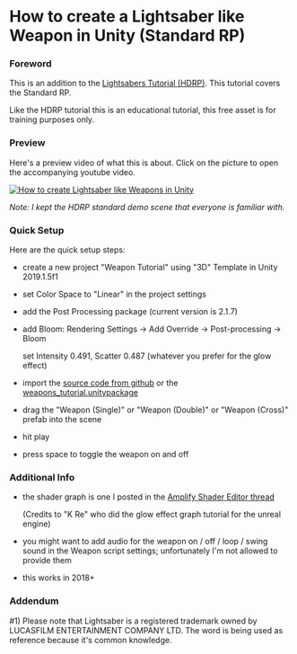 # How to create a Lightsaber like Weapon in Unity (Standard RP)

### Foreword

This is an addition to the [Lightsabers Tutorial (HDRP)](https://github.com/Roland09/Lightsabers-Tutorial). This tutorial covers the Standard RP.

Like the HDRP tutorial this is an educational tutorial, this free asset is for training purposes only.


### Preview

Here's a preview video of what this is about. Click on the picture to open the accompanying youtube video.

[![How to create Lightsaber like Weapons in Unity](https://img.youtube.com/vi/SJ0ZCCjO5aQ/0.jpg)](https://www.youtube.com/watch?v=SJ0ZCCjO5aQ)

*Note: I kept the HDRP standard demo scene that everyone is familiar with.*

### Quick Setup

Here are the quick setup steps:

* create a new project "Weapon Tutorial" using "3D" Template in Unity 2019.1.5f1

* set Color Space to "Linear" in the project settings

* add the Post Processing package (current version is 2.1.7)

* add Bloom: Rendering Settings -> Add Override -> Post-processing -> Bloom

  set Intensity 0.491, Scatter 0.487 (whatever you prefer for the glow effect)

* import the [source code from github](https://github.com/Roland09/Lightsabers-Tutorial) or the [weapons_tutorial.unitypackage](https://github.com/Roland09/Lightsabers-Tutorial/blob/master/Release/weapons_tutorial.unitypackage)

* drag the "Weapon (Single)" or "Weapon (Double)" or "Weapon (Cross)" prefab into the scene

* hit play

* press space to toggle the weapon on and off

### Additional Info

* the shader graph is one I posted in the [Amplify Shader Editor thread](https://forum.unity.com/threads/best-tool-asset-store-award-amplify-shader-editor-node-based-shader-creation-tool.430959/page-32#post-3147421)

  (Credits to "K Re" who did the glow effect graph tutorial for the unreal engine)
 
* you might want to add audio for the weapon on / off / loop / swing sound in the Weapon script settings; unfortunately I'm not allowed to provide them

* this works in 2018+

### Addendum

#1) Please note that Lightsaber is a registered trademark owned by LUCASFILM ENTERTAINMENT COMPANY LTD. The word is being used as reference because it's common knowledge.



